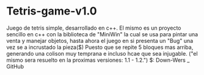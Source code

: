 # Tetris-game-v1.0
Juego de tetris simple, desarrollado en c++.
El mismo es un proyecto sencillo en c++ con la biblioteca de "MiniWin" la cual se usa para pintar una venta y manejar objetos,
hasta ahora el juego en si presenta un "Bug" una vez se a incrustado la pieza($) Puesto que se repite 5 bloques mas arriba, generando
una colison muy temprana e incluso hcae que sea injugable.
("el mismo sera resuelto en la proximas versiones: 1.1 - 1.2.")
$: Down-Wers _ GitHub
